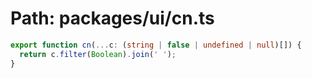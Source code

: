 # Path: packages/ui/cn.ts

```ts
export function cn(...c: (string | false | undefined | null)[]) {
  return c.filter(Boolean).join(' ');
}
```
